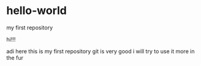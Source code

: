 # hello-world
my first repository

hi!!!

adi here this is my first repository git is very good 
i will try to use it more in the fur
